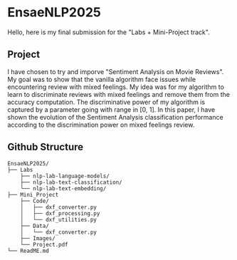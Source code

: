 # EnsaeNLP2025
Hello, here is my final submission for the "Labs + Mini-Project track".

## Project
I have chosen to try and imporve "Sentiment Analysis on Movie Reviews".
My goal was to show that the vanilla algorithm face issues while encountering review with mixed feelings. My idea was for my algorithm to learn to discriminate reviews with mixed feelings and remove them from the accuracy computation. The discriminative power of my algorithm is captured by a parameter going with range in [0, 1].
In this paper, I have shown the evolution of the Sentiment Analysis classification performance according to the discrimination power on mixed feelings review.

## Github Structure

```
EnsaeNLP2025/
├── Labs    
    ├── nlp-lab-language-models/  
    ├── nlp-lab-text-classification/  
    └── nlp-lab-text-embedding/ 
├── Mini_Project         
    ├── Code/
    │   ├── dxf_converter.py   
    │   ├── dxf_processing.py  
    │   └── dxf_utilities.py   
    ├── Data/
    │   └── dxf_converter.py
    ├── Images/
    └── Project.pdf                
└── ReadME.md
```

